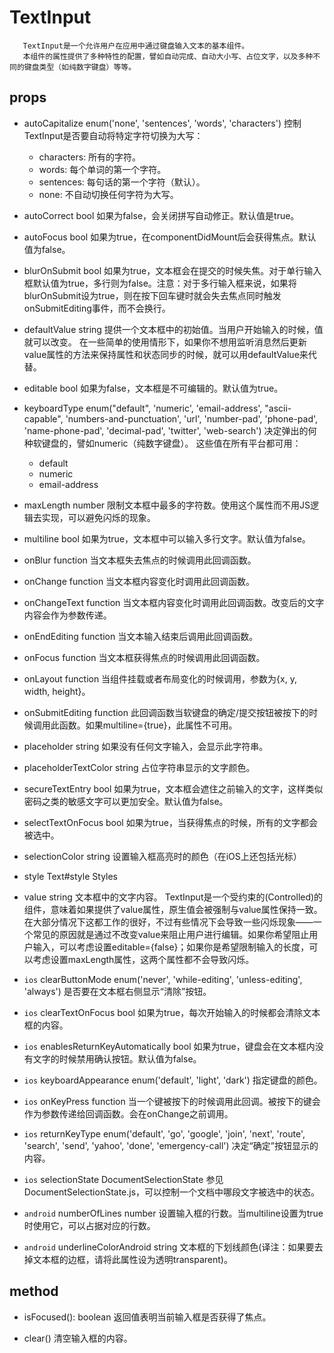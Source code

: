 # TextInput
```
   TextInput是一个允许用户在应用中通过键盘输入文本的基本组件。
   本组件的属性提供了多种特性的配置，譬如自动完成、自动大小写、占位文字，以及多种不同的键盘类型（如纯数字键盘）等等。 
```

## props
* autoCapitalize enum('none', 'sentences', 'words', 'characters') 
控制TextInput是否要自动将特定字符切换为大写：
    - characters: 所有的字符。
    - words: 每个单词的第一个字符。
    - sentences: 每句话的第一个字符（默认）。
    - none: 不自动切换任何字符为大写。

* autoCorrect bool 
如果为false，会关闭拼写自动修正。默认值是true。

* autoFocus bool 
如果为true，在componentDidMount后会获得焦点。默认值为false。

* blurOnSubmit bool 
如果为true，文本框会在提交的时候失焦。对于单行输入框默认值为true，多行则为false。注意：对于多行输入框来说，如果将blurOnSubmit设为true，则在按下回车键时就会失去焦点同时触发onSubmitEditing事件，而不会换行。

* defaultValue string 
提供一个文本框中的初始值。当用户开始输入的时候，值就可以改变。
在一些简单的使用情形下，如果你不想用监听消息然后更新value属性的方法来保持属性和状态同步的时候，就可以用defaultValue来代替。

* editable bool 
如果为false，文本框是不可编辑的。默认值为true。

* keyboardType enum("default", 'numeric', 'email-address', "ascii-capable", 'numbers-and-punctuation', 'url', 'number-pad', 'phone-pad', 'name-phone-pad', 'decimal-pad', 'twitter', 'web-search') 
决定弹出的何种软键盘的，譬如numeric（纯数字键盘）。
这些值在所有平台都可用：
    - default
    - numeric
    - email-address
    
* maxLength number 
限制文本框中最多的字符数。使用这个属性而不用JS逻辑去实现，可以避免闪烁的现象。

* multiline bool 
如果为true，文本框中可以输入多行文字。默认值为false。

* onBlur function 
当文本框失去焦点的时候调用此回调函数。

* onChange function 
当文本框内容变化时调用此回调函数。

* onChangeText function 
当文本框内容变化时调用此回调函数。改变后的文字内容会作为参数传递。

* onEndEditing function 
当文本输入结束后调用此回调函数。

* onFocus function 
当文本框获得焦点的时候调用此回调函数。

* onLayout function 
当组件挂载或者布局变化的时候调用，参数为{x, y, width, height}。

* onSubmitEditing function 
此回调函数当软键盘的确定/提交按钮被按下的时候调用此函数。如果multiline={true}，此属性不可用。

* placeholder string 
如果没有任何文字输入，会显示此字符串。

* placeholderTextColor string 
占位字符串显示的文字颜色。    

* secureTextEntry bool 
如果为true，文本框会遮住之前输入的文字，这样类似密码之类的敏感文字可以更加安全。默认值为false。

* selectTextOnFocus bool 
如果为true，当获得焦点的时候，所有的文字都会被选中。

* selectionColor string 
设置输入框高亮时的颜色（在iOS上还包括光标）

* style Text#style 
Styles

* value string 
文本框中的文字内容。
TextInput是一个受约束的(Controlled)的组件，意味着如果提供了value属性，原生值会被强制与value属性保持一致。在大部分情况下这都工作的很好，不过有些情况下会导致一些闪烁现象——一个常见的原因就是通过不改变value来阻止用户进行编辑。如果你希望阻止用户输入，可以考虑设置editable={false}；如果你是希望限制输入的长度，可以考虑设置maxLength属性，这两个属性都不会导致闪烁。

* ```ios``` clearButtonMode enum('never', 'while-editing', 'unless-editing', 'always') 
是否要在文本框右侧显示“清除”按钮。

* ```ios``` clearTextOnFocus bool 
如果为true，每次开始输入的时候都会清除文本框的内容。

* ```ios``` enablesReturnKeyAutomatically bool 
如果为true，键盘会在文本框内没有文字的时候禁用确认按钮。默认值为false。

* ```ios``` keyboardAppearance enum('default', 'light', 'dark') 
指定键盘的颜色。

* ```ios``` onKeyPress function 
当一个键被按下的时候调用此回调。被按下的键会作为参数传递给回调函数。会在onChange之前调用。

* ```ios``` returnKeyType enum('default', 'go', 'google', 'join', 'next', 'route', 'search', 'send', 'yahoo', 'done', 'emergency-call') 
决定“确定”按钮显示的内容。

* ```ios``` selectionState DocumentSelectionState 
参见DocumentSelectionState.js，可以控制一个文档中哪段文字被选中的状态。

* ```android``` numberOfLines number 
设置输入框的行数。当multiline设置为true时使用它，可以占据对应的行数。

* ```android``` underlineColorAndroid string 
文本框的下划线颜色(译注：如果要去掉文本框的边框，请将此属性设为透明transparent)。


## method
* isFocused(): boolean 
返回值表明当前输入框是否获得了焦点。

* clear() 
清空输入框的内容。